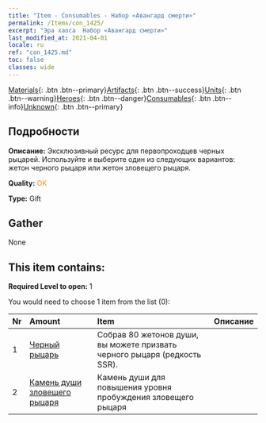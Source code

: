 ```yaml
---
title: "Item - Consumables - Набор «Авангард смерти»"
permalink: /Items/con_1425/
excerpt: "Эра хаоса  Набор «Авангард смерти»"
last_modified_at: 2021-04-01
locale: ru
ref: "con_1425.md"
toc: false
classes: wide
---
```

 [Materials](/ru/Items/){: .btn .btn--primary}[Artifacts](/ru/Items/Artifacts/){: .btn .btn--success}[Units](/ru/Items/Units/){: .btn .btn--warning}[Heroes](/ru/Items/Heroes/){: .btn .btn--danger}[Consumables](/ru/Items/Consumables/){: .btn .btn--info}[Unknown](/ru/Items/Unknown/){: .btn .btn--primary}

## Подробности
 **Описание:** Эксклюзивный ресурс для первопроходцев черных рыцарей. Используйте и выберите один из следующих вариантов: жетон черного рыцаря или жетон зловещего рыцаря.

 **Quality:** <span style="color: #FF8C00">OK</span>

 **Type:** Gift

## Gather

  None

## This item contains:

 **Required Level to open:** 1

 You would need to choose 1 item from the list (0):

  | Nr | Amount |     Item    | Описание |
  |:---|:-------|:------------|:-----------:|
  | 1 | [Черный рыцарь](/ru/Items/unt_213/) | Собрав 80 жетонов души, вы можете призвать черного рыцаря (редкость SSR). | 
  | 2 | [Камень души зловещего рыцаря](/ru/Items/unt_302/) | Камень души для повышения уровня пробуждения зловещего рыцаря | 
